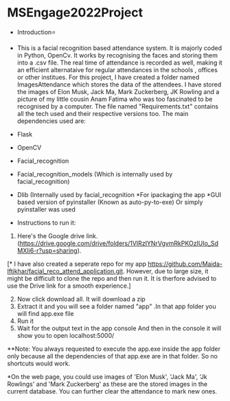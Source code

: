 # MSEngage2022Project
* Introduction⭐
* This is a facial recognition based attendance system. It is majorly coded in Python, OpenCv. It works by recognising the faces and storing them into a .csv file. 
The real time of attendance is recorded as well, making it an efficient alternataive for regular attendances in the schools , offices or other institues. 
For this project,
I have created a folder named ImagesAttendance which stores the data of the attendees. I have stored the images of Elon Musk, Jack Ma, Mark Zuckerberg, JK Rowling 
and a picture of my little cousin Anam Fatima who was too fascinated to be recognised by a computer.
The file named "Requirements.txt" contains all the tech used and their respective versions too.
The main dependencies used are:
* Flask
* OpenCV
* Facial_recognition
* Facial_recognition_models (Which is internally used by facial_recognition)
* Dlib (Internally used by facial_recognition
*For ipackaging the app *GUI based version of pyinstaller (Known as auto-py-to-exe) Or simply pyinstaller was used 

* Instructions to run it:
1. Here's the Google drive link. (https://drive.google.com/drive/folders/1VIRzIYNrVgvmRkPKOzIUIo_SdMXIi6-r?usp=sharing).


[* I have also created a seperate repo for my app https://github.com/Maida-Iftikhar/facial_reco_attend_application.git. However, due to large size, it might be difficult to clone the repo and then run it. It is therfore advised to use the Drive link for a smooth experience.]



2. Now click download all. It will download a zip
3. Extract it and you will see a folder named "app" .In that app folder you will find app.exe file
4. Run it
5. Wait for the output text in the app console And then in the console it will show you to open localhost:5000/



**Note: You always requested to execute the app.exe inside the app folder only because all the dependencies of that app.exe are in that folder. So no shortcuts
would work.

*On the web page, you could use images of 'Elon Musk', 'Jack Ma', 'Jk Rowlings' and 'Mark Zuckerberg' as these are the stored images in the current database. You
can further clear the attendance to mark new ones. 





